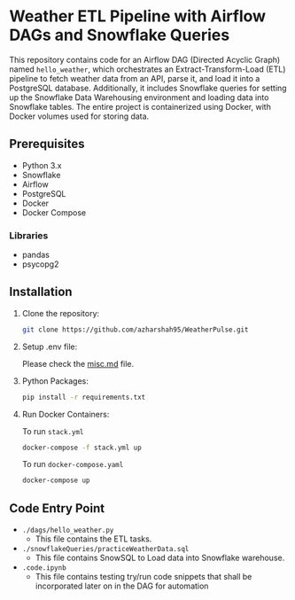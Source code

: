 # Weather ETL Pipeline with Airflow DAGs and Snowflake Queries
This repository contains code for an Airflow DAG (Directed Acyclic Graph) named `hello_weather`, which orchestrates an Extract-Transform-Load (ETL) pipeline to fetch weather data from an API, parse it, and load it into a PostgreSQL database. Additionally, it includes Snowflake queries for setting up the Snowflake Data Warehousing environment and loading data into Snowflake tables. The entire project is containerized using Docker, with Docker volumes used for storing data.


## Prerequisites

- Python 3.x
- Snowflake
- Airflow
- PostgreSQL
- Docker
- Docker Compose

### Libraries

- pandas
- psycopg2


## Installation
1. Clone the repository:

   ```bash
   git clone https://github.com/azharshah95/WeatherPulse.git
   ```
2. Setup .env file:

   Please check the [misc.md](misc.md) file.

3. Python Packages:
   ```bash
   pip install -r requirements.txt
   ```

4. Run Docker Containers:

   To run `stack.yml`
   ```bash
   docker-compose -f stack.yml up
   ```
   To run `docker-compose.yaml`
   ```bash
   docker-compose up
   ```

## Code Entry Point

- `./dags/hello_weather.py`
  - This file contains the ETL tasks.
- `./snowflakeQueries/practiceWeatherData.sql`
  - This file contains SnowSQL to Load data into Snowflake warehouse.
- `.code.ipynb`
  - This file contains testing try/run code snippets that shall be incorporated later on in the DAG for automation
